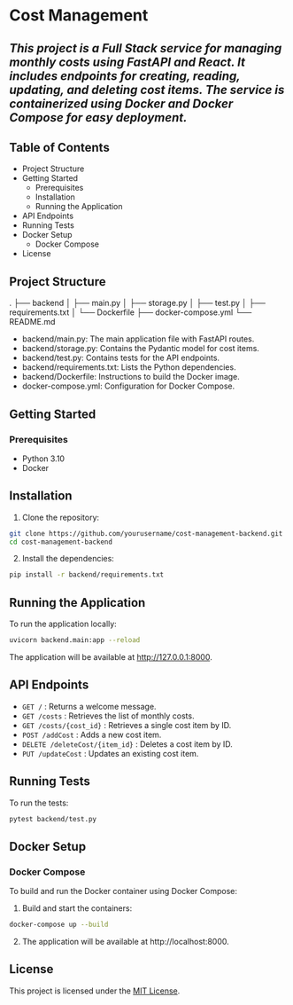 # Cost Management 
## _This project is a Full Stack service for managing monthly costs using FastAPI and React. It includes endpoints for creating, reading, updating, and deleting cost items. The service is containerized using Docker and Docker Compose for easy deployment._


## Table of Contents

 - Project Structure
 - Getting Started
    - Prerequisites
    - Installation
    - Running the Application
- API Endpoints
- Running Tests
- Docker Setup
    - Docker Compose
- License

## Project Structure
 .
 ├── backend
 │   ├── main.py
 │   ├── storage.py
 │   ├── test.py
 │   ├── requirements.txt
 │   └── Dockerfile
 ├── docker-compose.yml
 └── README.md

- backend/main.py: The main application file with FastAPI routes.
- backend/storage.py: Contains the Pydantic model for cost items.
- backend/test.py: Contains tests for the API endpoints.
- backend/requirements.txt: Lists the Python dependencies.
- backend/Dockerfile: Instructions to build the Docker image.
- docker-compose.yml: Configuration for Docker Compose.

## Getting Started
### Prerequisites

- Python 3.10
- Docker

## Installation

1) Clone the repository:

```sh
git clone https://github.com/yourusername/cost-management-backend.git
cd cost-management-backend
```

2) Install the dependencies:

```sh
pip install -r backend/requirements.txt
```

## Running the Application

To run the application locally:

```sh
uvicorn backend.main:app --reload
```
The application will be available at http://127.0.0.1:8000.

## API Endpoints

* `GET /` : Returns a welcome message.
* `GET /costs` : Retrieves the list of monthly costs.
* `GET /costs/{cost_id}` : Retrieves a single cost item by ID.
* `POST /addCost` : Adds a new cost item.
* `DELETE /deleteCost/{item_id}` : Deletes a cost item by ID.
* `PUT /updateCost` : Updates an existing cost item.

## Running Tests
To run the tests:

```sh
pytest backend/test.py
```

## Docker Setup
### Docker Compose

To build and run the Docker container using Docker Compose:
1) Build and start the containers:
```sh
docker-compose up --build
```
2) The application will be available at http://localhost:8000.
 ## License

This project is licensed under the [MIT License](LICENSE.md).
